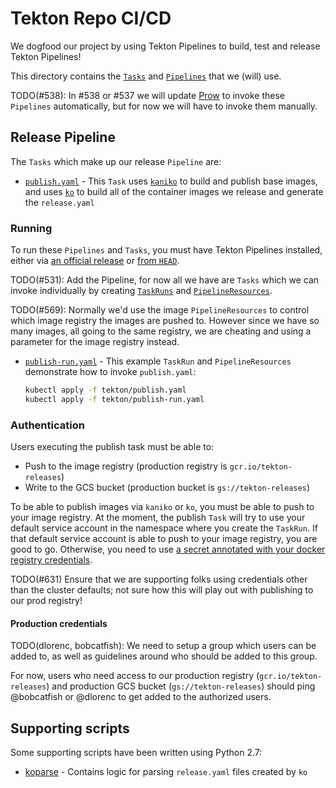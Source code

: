 # Tekton Repo CI/CD

We dogfood our project by using Tekton Pipelines to build, test and release Tekton Pipelines!

This directory contains the [`Tasks`](https://github.com/knative/build-pipeline/blob/master/docs/tasks.md)
and [`Pipelines`](https://github.com/knative/build-pipeline/blob/master/docs/pipelines.md) that we (will)
use.

TODO(#538): In #538 or #537 we will update [Prow](https://github.com/knative/build-pipeline/blob/master/CONTRIBUTING.md#pull-request-process)
to invoke these `Pipelines` automatically, but for now we will have to invoke them manually.

## Release Pipeline

The `Tasks` which make up our release `Pipeline` are:

* [`publish.yaml`](publish.yaml) - This `Task` uses [`kaniko`](https://github.com/GoogleContainerTools/kaniko)
  to build and publish base images, and uses [`ko`](https://github.com/google/go-containerregistry/tree/master/cmd/ko)
  to build all of the container images we release and generate the `release.yaml`

### Running

To run these `Pipelines` and `Tasks`, you must have Tekton Pipelines installed, either via
[an official release](https://github.com/knative/build-pipeline/blob/master/docs/install.md)
or [from `HEAD`](https://github.com/knative/build-pipeline/blob/master/DEVELOPMENT.md#install-pipeline).

TODO(#531): Add the Pipeline, for now all we have are `Tasks` which we can invoke individually
by creating [`TaskRuns`](https://github.com/knative/build-pipeline/blob/master/docs/taskruns.md)
and [`PipelineResources`](https://github.com/knative/build-pipeline/blob/master/docs/resources.md).

TODO(#569): Normally we'd use the image `PipelineResources` to control which image registry the images are pushed to.
However since we have so many images, all going to the same registry, we are cheating and using a parameter
for the image registry instead.

* [`publish-run.yaml`](publish-run.yaml) - This example `TaskRun` and `PipelineResources` demonstrate
  how to invoke `publish.yaml`:

  ```bash
  kubectl apply -f tekton/publish.yaml
  kubectl apply -f tekton/publish-run.yaml
  ```

### Authentication

Users executing the publish task must be able to:

* Push to the image registry (production registry is `gcr.io/tekton-releases`)
* Write to the GCS bucket (production bucket is `gs://tekton-releases`)

To be able to publish images via `kaniko` or `ko`, you must be able to push to your image registry.
At the moment, the publish `Task` will try to use your default service account in the namespace where
you create the `TaskRun`. If that default service account is able to push to your image registry,
you are good to go. Otherwise, you need to use [a secret annotated with your docker registry
credentials](https://github.com/tektoncd/pipeline/blob/master/docs/auth.md#basic-authentication-docker).

TODO(#631) Ensure that we are supporting folks using credentials other than the cluster defaults; not
sure how this will play out with publishing to our prod registry!

#### Production credentials

TODO(dlorenc, bobcatfish): We need to setup a group which users can be added to, as well as guidelines
around who should be added to this group.

For now, users who need access to our production registry (`gcr.io/tekton-releases`) and production
GCS bucket (`gs://tekton-releases`) should ping @bobcatfish or @dlorenc to get added to the authorized
users.

## Supporting scripts

Some supporting scripts have been written using Python 2.7:

* [koparse](./koparse) - Contains logic for parsing `release.yaml` files created by `ko`